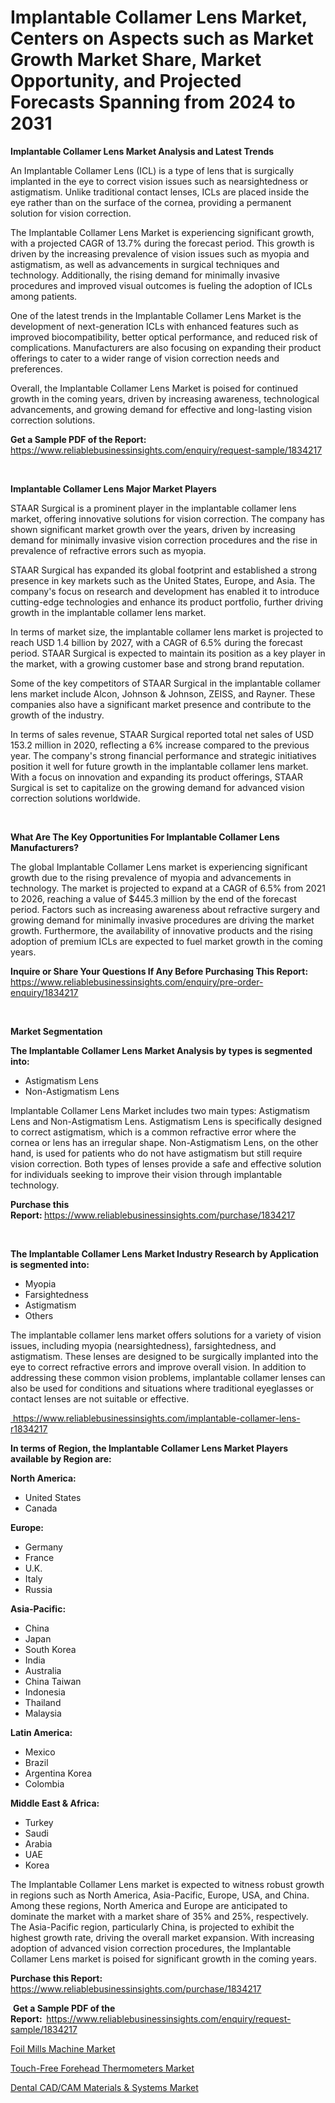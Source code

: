 <p><h1>Implantable Collamer Lens Market, Centers on Aspects such as Market Growth Market Share, Market Opportunity, and Projected Forecasts Spanning from 2024 to 2031</h1></p><p><strong>Implantable Collamer Lens Market Analysis and Latest Trends</strong></p>
<p><p>An Implantable Collamer Lens (ICL) is a type of lens that is surgically implanted in the eye to correct vision issues such as nearsightedness or astigmatism. Unlike traditional contact lenses, ICLs are placed inside the eye rather than on the surface of the cornea, providing a permanent solution for vision correction.</p><p>The Implantable Collamer Lens Market is experiencing significant growth, with a projected CAGR of 13.7% during the forecast period. This growth is driven by the increasing prevalence of vision issues such as myopia and astigmatism, as well as advancements in surgical techniques and technology. Additionally, the rising demand for minimally invasive procedures and improved visual outcomes is fueling the adoption of ICLs among patients.</p><p>One of the latest trends in the Implantable Collamer Lens Market is the development of next-generation ICLs with enhanced features such as improved biocompatibility, better optical performance, and reduced risk of complications. Manufacturers are also focusing on expanding their product offerings to cater to a wider range of vision correction needs and preferences.</p><p>Overall, the Implantable Collamer Lens Market is poised for continued growth in the coming years, driven by increasing awareness, technological advancements, and growing demand for effective and long-lasting vision correction solutions.</p></p>
<p><strong>Get a Sample PDF of the Report:&nbsp;</strong> <a href="https://www.reliablebusinessinsights.com/enquiry/request-sample/1834217">https://www.reliablebusinessinsights.com/enquiry/request-sample/1834217</a></p>
<p>&nbsp;</p>
<p><strong>Implantable Collamer Lens Major Market Players</strong></p>
<p><p>STAAR Surgical is a prominent player in the implantable collamer lens market, offering innovative solutions for vision correction. The company has shown significant market growth over the years, driven by increasing demand for minimally invasive vision correction procedures and the rise in prevalence of refractive errors such as myopia.</p><p>STAAR Surgical has expanded its global footprint and established a strong presence in key markets such as the United States, Europe, and Asia. The company's focus on research and development has enabled it to introduce cutting-edge technologies and enhance its product portfolio, further driving growth in the implantable collamer lens market.</p><p>In terms of market size, the implantable collamer lens market is projected to reach USD 1.4 billion by 2027, with a CAGR of 6.5% during the forecast period. STAAR Surgical is expected to maintain its position as a key player in the market, with a growing customer base and strong brand reputation.</p><p>Some of the key competitors of STAAR Surgical in the implantable collamer lens market include Alcon, Johnson & Johnson, ZEISS, and Rayner. These companies also have a significant market presence and contribute to the growth of the industry.</p><p>In terms of sales revenue, STAAR Surgical reported total net sales of USD 153.2 million in 2020, reflecting a 6% increase compared to the previous year. The company's strong financial performance and strategic initiatives position it well for future growth in the implantable collamer lens market. With a focus on innovation and expanding its product offerings, STAAR Surgical is set to capitalize on the growing demand for advanced vision correction solutions worldwide.</p></p>
<p>&nbsp;</p>
<p><strong>What Are The Key Opportunities For Implantable Collamer Lens Manufacturers?</strong></p>
<p><p>The global Implantable Collamer Lens market is experiencing significant growth due to the rising prevalence of myopia and advancements in technology. The market is projected to expand at a CAGR of 6.5% from 2021 to 2026, reaching a value of $445.3 million by the end of the forecast period. Factors such as increasing awareness about refractive surgery and growing demand for minimally invasive procedures are driving the market growth. Furthermore, the availability of innovative products and the rising adoption of premium ICLs are expected to fuel market growth in the coming years.</p></p>
<p><strong>Inquire or Share Your Questions If Any Before Purchasing This Report:</strong> <a href="https://www.reliablebusinessinsights.com/enquiry/pre-order-enquiry/1834217">https://www.reliablebusinessinsights.com/enquiry/pre-order-enquiry/1834217</a></p>
<p>&nbsp;</p>
<p><strong>Market Segmentation</strong></p>
<p><strong>The Implantable Collamer Lens Market Analysis by types is segmented into:</strong></p>
<p><ul><li>Astigmatism Lens</li><li>Non-Astigmatism Lens</li></ul></p>
<p><p>Implantable Collamer Lens Market includes two main types: Astigmatism Lens and Non-Astigmatism Lens. Astigmatism Lens is specifically designed to correct astigmatism, which is a common refractive error where the cornea or lens has an irregular shape. Non-Astigmatism Lens, on the other hand, is used for patients who do not have astigmatism but still require vision correction. Both types of lenses provide a safe and effective solution for individuals seeking to improve their vision through implantable technology.</p></p>
<p><strong>Purchase this Report:&nbsp;</strong><a href="https://www.reliablebusinessinsights.com/purchase/1834217">https://www.reliablebusinessinsights.com/purchase/1834217</a></p>
<p>&nbsp;</p>
<p><strong>The Implantable Collamer Lens Market Industry Research by Application is segmented into:</strong></p>
<p><ul><li>Myopia</li><li>Farsightedness</li><li>Astigmatism</li><li>Others</li></ul></p>
<p><p>The implantable collamer lens market offers solutions for a variety of vision issues, including myopia (nearsightedness), farsightedness, and astigmatism. These lenses are designed to be surgically implanted into the eye to correct refractive errors and improve overall vision. In addition to addressing these common vision problems, implantable collamer lenses can also be used for conditions and situations where traditional eyeglasses or contact lenses are not suitable or effective.</p></p>
<p><a href="https://www.reliablebusinessinsights.com/implantable-collamer-lens-r1834217">&nbsp;https://www.reliablebusinessinsights.com/implantable-collamer-lens-r1834217</a></p>
<p><strong>In terms of Region, the Implantable Collamer Lens Market Players available by Region are:</strong></p>
<p>
    <p> <strong> North America: </strong>
        <ul>
            <li>United States</li>
            <li>Canada</li>
        </ul>
        </p> 
    <p> <strong> Europe: </strong>
        <ul>
            <li>Germany</li>
            <li>France</li>
            <li>U.K.</li>
            <li>Italy</li>
            <li>Russia</li>
        </ul>
        </p> 
    <p> <strong> Asia-Pacific: </strong>
        <ul>
            <li>China</li>
            <li>Japan</li>
            <li>South Korea</li>
            <li>India</li>
            <li>Australia</li>
            <li>China Taiwan</li>
            <li>Indonesia</li>
            <li>Thailand</li>
            <li>Malaysia</li>
        </ul>
        </p> 
    <p> <strong> Latin America: </strong>
        <ul>
            <li>Mexico</li>
            <li>Brazil</li>
            <li>Argentina Korea</li>
            <li>Colombia</li>
        </ul>
        </p> 
    <p> <strong> Middle East & Africa: </strong>
        <ul>
            <li>Turkey</li>
            <li>Saudi</li>
            <li>Arabia</li>
            <li>UAE</li>
            <li>Korea</li>
        </ul>
    </p>
    </p>
<p><p>The Implantable Collamer Lens market is expected to witness robust growth in regions such as North America, Asia-Pacific, Europe, USA, and China. Among these regions, North America and Europe are anticipated to dominate the market with a market share of 35% and 25%, respectively. The Asia-Pacific region, particularly China, is projected to exhibit the highest growth rate, driving the overall market expansion. With increasing adoption of advanced vision correction procedures, the Implantable Collamer Lens market is poised for significant growth in the coming years.</p></p>
<p><strong>Purchase this Report: </strong><a href="https://www.reliablebusinessinsights.com/purchase/1834217">https://www.reliablebusinessinsights.com/purchase/1834217</a></p>
<p>&nbsp;<strong>Get a Sample PDF of the Report:&nbsp;&nbsp;</strong><a href="https://www.reliablebusinessinsights.com/enquiry/request-sample/1834217">https://www.reliablebusinessinsights.com/enquiry/request-sample/1834217</a></p>
<p><strong></strong></p>
<p><p><a href="https://github.com/castoriffic/Market-Research-Report-List-5/blob/main/foil-mills-machine-market.md">Foil Mills Machine Market</a></p><p><a href="https://www.linkedin.com/pulse/evaluating-global-touch-free-forehead-thermometers-market-xwmff?trackingId=XBq1qlAZ18hSAg3vVZZMnQ%3D%3D">Touch-Free Forehead Thermometers Market</a></p><p><a href="https://view.publitas.com/reportprime-1/global-dental-cad-cam-materials-systems-industry-research-report-competitive-landscape-market-size-regional-status-and-prospect-forecast-2024-2031/">Dental CAD/CAM Materials & Systems Market</a></p></p>